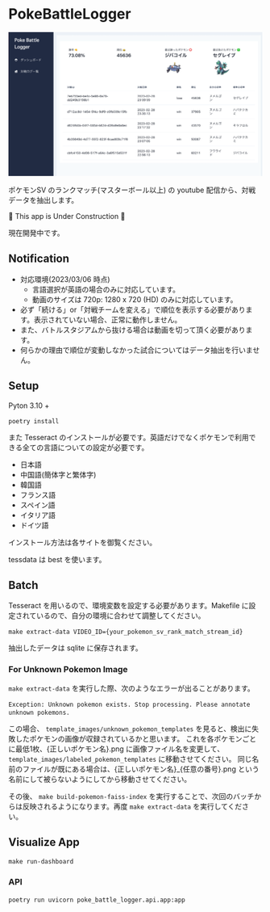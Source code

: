 # PokeBattleLogger

![app](docs/app.png)

ポケモンSV のランクマッチ(マスターボール以上) の youtube 配信から、対戦データを抽出します。

🚧 This app is Under Construction 🚧

現在開発中です。

## Notification

- 対応環境(2023/03/06 時点)
  - 言語選択が英語の場合のみに対応しています。
  - 動画のサイズは 720p: 1280 x 720 (HD) のみに対応しています。
- 必ず「続ける」or「対戦チームを変える」で順位を表示する必要があります。表示されていない場合、正常に動作しません。
- また、バトルスタジアムから抜ける場合は動画を切って頂く必要があります。
- 何らかの理由で順位が変動しなかった試合についてはデータ抽出を行いません。

## Setup

Pyton 3.10 +

```
poetry install
```

また Tesseract のインストールが必要です。英語だけでなくポケモンで利用できる全ての言語についての設定が必要です。

- 日本語
- 中国語(簡体字と繁体字)
- 韓国語
- フランス語
- スペイン語
- イタリア語
- ドイツ語

インストール方法は各サイトを御覧ください。

tessdata は best を使います。

## Batch

Tesseract を用いるので、環境変数を設定する必要があります。Makefile に設定されているので、自分の環境に合わせて調整してください。

```
make extract-data VIDEO_ID={your_pokemon_sv_rank_match_stream_id}
```

抽出したデータは sqlite に保存されます。

### For Unknown Pokemon Image

`make extract-data` を実行した際、次のようなエラーが出ることがあります。

```
Exception: Unknown pokemon exists. Stop processing. Please annotate unknown pokemons.
```

この場合、 `template_images/unknown_pokemon_templates` を見ると、検出に失敗したポケモンの画像が収録されているかと思います。
これを各ポケモンごとに最低1枚、{正しいポケモン名}.png に画像ファイル名を変更して、`template_images/labeled_pokemon_templates` に移動させてください。
同じ名前のファイルが既にある場合は、{正しいポケモン名}_{任意の番号}.png という名前にして被らないようにしてから移動させてください。

その後、 `make build-pokemon-faiss-index` を実行することで、次回のバッチからは反映されるようになります。再度 `make extract-data` を実行してください。

## Visualize App

```
make run-dashboard
```

### API

```
poetry run uvicorn poke_battle_logger.api.app:app
```
